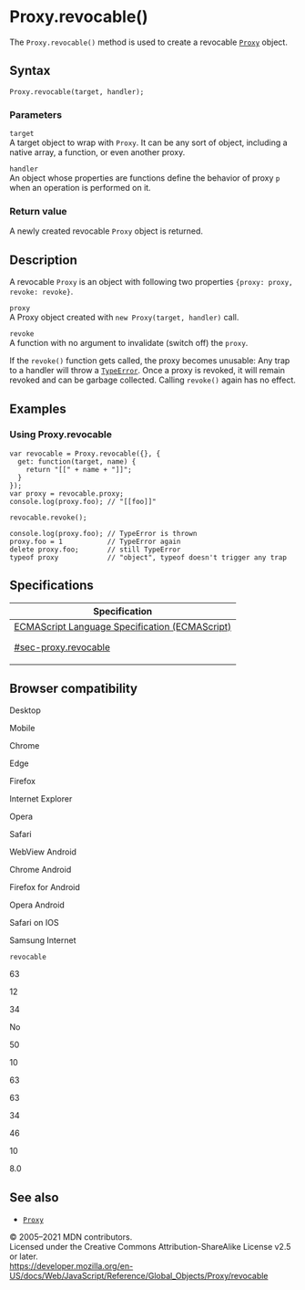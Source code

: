 # Proxy.revocable()

The `Proxy.revocable()` method is used to create a revocable [`Proxy`](../proxy) object.

## Syntax

    Proxy.revocable(target, handler);

### Parameters

`target`  
A target object to wrap with `Proxy`. It can be any sort of object, including a native array, a function, or even another proxy.

`handler`  
An object whose properties are functions define the behavior of proxy `p` when an operation is performed on it.

### Return value

A newly created revocable `Proxy` object is returned.

## Description

A revocable `Proxy` is an object with following two properties `{proxy: proxy, revoke: revoke}`.

`proxy`  
A Proxy object created with `new Proxy(target, handler)` call.

`revoke`  
A function with no argument to invalidate (switch off) the `proxy`.

If the `revoke()` function gets called, the proxy becomes unusable: Any trap to a handler will throw a [`TypeError`](../typeerror). Once a proxy is revoked, it will remain revoked and can be garbage collected. Calling `revoke()` again has no effect.

## Examples

### Using Proxy.revocable

    var revocable = Proxy.revocable({}, {
      get: function(target, name) {
        return "[[" + name + "]]";
      }
    });
    var proxy = revocable.proxy;
    console.log(proxy.foo); // "[[foo]]"

    revocable.revoke();

    console.log(proxy.foo); // TypeError is thrown
    proxy.foo = 1           // TypeError again
    delete proxy.foo;       // still TypeError
    typeof proxy            // "object", typeof doesn't trigger any trap

## Specifications

<table>
<thead>
<tr class="header">
<th>Specification</th>
</tr>
</thead>
<tbody>
<tr class="odd">
<td>
<a href="https://tc39.es/ecma262/#sec-proxy.revocable">ECMAScript Language Specification (ECMAScript) 
<br/>

<span class="small">#sec-proxy.revocable</span>
</a>
</td>
</tr>
</tbody>
</table>

## Browser compatibility

Desktop

Mobile

Chrome

Edge

Firefox

Internet Explorer

Opera

Safari

WebView Android

Chrome Android

Firefox for Android

Opera Android

Safari on IOS

Samsung Internet

`revocable`

63

12

34

No

50

10

63

63

34

46

10

8.0

## See also

-   [`Proxy`](../proxy)

© 2005–2021 MDN contributors.  
Licensed under the Creative Commons Attribution-ShareAlike License v2.5 or later.  
<a href="https://developer.mozilla.org/en-US/docs/Web/JavaScript/Reference/Global_Objects/Proxy/revocable" class="_attribution-link">https://developer.mozilla.org/en-US/docs/Web/JavaScript/Reference/Global_Objects/Proxy/revocable</a>
